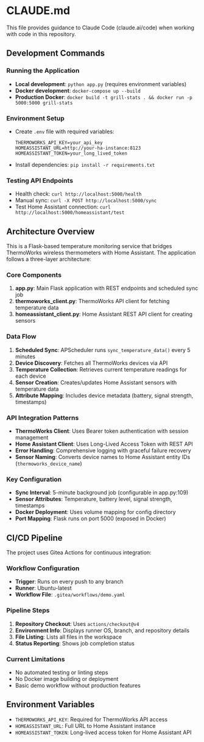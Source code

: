 # CLAUDE.md

This file provides guidance to Claude Code (claude.ai/code) when working with code in this repository.

## Development Commands

### Running the Application
- **Local development**: `python app.py` (requires environment variables)
- **Docker development**: `docker-compose up --build`
- **Production Docker**: `docker build -t grill-stats . && docker run -p 5000:5000 grill-stats`

### Environment Setup
- Create `.env` file with required variables:
  ```
  THERMOWORKS_API_KEY=your_api_key
  HOMEASSISTANT_URL=http://your-ha-instance:8123
  HOMEASSISTANT_TOKEN=your_long_lived_token
  ```
- Install dependencies: `pip install -r requirements.txt`

### Testing API Endpoints
- Health check: `curl http://localhost:5000/health`
- Manual sync: `curl -X POST http://localhost:5000/sync`
- Test Home Assistant connection: `curl http://localhost:5000/homeassistant/test`

## Architecture Overview

This is a Flask-based temperature monitoring service that bridges ThermoWorks wireless thermometers with Home Assistant. The application follows a three-layer architecture:

### Core Components
1. **app.py**: Main Flask application with REST endpoints and scheduled sync job
2. **thermoworks_client.py**: ThermoWorks API client for fetching temperature data
3. **homeassistant_client.py**: Home Assistant REST API client for creating sensors

### Data Flow
1. **Scheduled Sync**: APScheduler runs `sync_temperature_data()` every 5 minutes
2. **Device Discovery**: Fetches all ThermoWorks devices via API
3. **Temperature Collection**: Retrieves current temperature readings for each device
4. **Sensor Creation**: Creates/updates Home Assistant sensors with temperature data
5. **Attribute Mapping**: Includes device metadata (battery, signal strength, timestamps)

### API Integration Patterns
- **ThermoWorks Client**: Uses Bearer token authentication with session management
- **Home Assistant Client**: Uses Long-Lived Access Token with REST API
- **Error Handling**: Comprehensive logging with graceful failure recovery
- **Sensor Naming**: Converts device names to Home Assistant entity IDs (`thermoworks_device_name`)

### Key Configuration
- **Sync Interval**: 5-minute background job (configurable in app.py:109)
- **Sensor Attributes**: Temperature, battery level, signal strength, timestamps
- **Docker Deployment**: Uses volume mapping for config directory
- **Port Mapping**: Flask runs on port 5000 (exposed in Docker)

## CI/CD Pipeline

The project uses Gitea Actions for continuous integration:

### Workflow Configuration
- **Trigger**: Runs on every push to any branch
- **Runner**: Ubuntu-latest
- **Workflow File**: `.gitea/workflows/demo.yaml`

### Pipeline Steps
1. **Repository Checkout**: Uses `actions/checkout@v4`
2. **Environment Info**: Displays runner OS, branch, and repository details
3. **File Listing**: Lists all files in the workspace
4. **Status Reporting**: Shows job completion status

### Current Limitations
- No automated testing or linting steps
- No Docker image building or deployment
- Basic demo workflow without production features

## Environment Variables
- `THERMOWORKS_API_KEY`: Required for ThermoWorks API access
- `HOMEASSISTANT_URL`: Full URL to Home Assistant instance
- `HOMEASSISTANT_TOKEN`: Long-lived access token for Home Assistant API